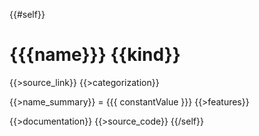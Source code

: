 {{#self}}
# {{{name}}} {{kind}}
 
{{>source_link}}
{{>categorization}}

{{>name_summary}} = {{{ constantValue }}}
{{>features}}

{{>documentation}}
{{>source_code}}
{{/self}}
